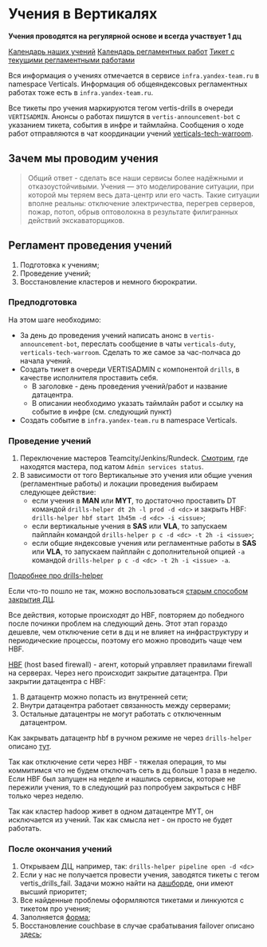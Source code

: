 # Учения в Вертикалях

**Учения проводятся на регулярной основе и всегда участвует 1 дц**

[Календарь наших учений](https://calendar.yandex-team.ru/embed/week?embed&layer_ids=55907&uid=1120000000283545)
[Календарь регламентных работ](https://calendar.yandex-team.ru/embed/week?embed&layer_ids=22354&uid=1120000000283545)
[Тикет с текущими регламентными работами](https://st.yandex-team.ru/DRILLS-2)

Вся информация о учениях отмечается в сервисе `infra.yandex-team.ru` в namespace Verticals. Информация об общеяндексовых регламентных работах тоже есть в `infra.yandex-team.ru`.

Все тикеты про учения маркируются тегом vertis-drills  в очереди `VERTISADMIN`. Анонсы о работах пишутся в `vertis-announcement-bot` с указанием тикета, события в инфре и таймлайна. Сообщения о ходе работ отправляются в чат координации учений [verticals-tech-warroom](https://t.me/joinchat/AjIsiRnjgfZXiNKgednCgQ).

## Зачем мы проводим учения
> Общий ответ - сделать все наши сервисы более надёжными и отказоустойчивыми. Учения — это моделирование ситуации, при которой мы теряем весь дата-центр или его часть. Такие ситуации вполне реальны: отключение электричества, перегрев серверов, пожар, потоп, обрыв оптоволокна в результате филигранных действий экскаваторщиков.

## Регламент проведения учений

1. Подготовка к учениям;
2. Проведение учений;
3. Восстановление кластеров и немного бюрократии.

### Предподготовка

На этом шаге необходимо:
* За день до проведения учений написать анонс в `vertis-announcement-bot`, переслать сообщение в чаты `verticals-duty`, `verticals-tech-warroom`. Сделать то же самое за час-полчаса до начала учений.
* Создать тикет в очереди VERTISADMIN с компонентой `drills`, в качестве исполнителя проставить себя.
    * В заголовке - день проведения учений/работ и название датацентра.
    * В описании необходимо указать таймлайн работ и ссылку на событие в инфре (см. следующий пункт)
* Создать событие в `infra.yandex-team.ru` в namespace Verticals.

### Проведение учений

1. Переключение мастеров Teamcity/Jenkins/Rundeck. [Смотрим](https://grafana.vertis.yandex-team.ru/d/I1-gRG8Zk/drills-overview?orgId=1&refresh=1m), где находятся мастера, под катом `Admin services status`.
2. В зависимости от того Вертикальные это учения или общие учения (регламентные работы) и локации проведения выбираем следующее действие:
   * если учения в **MAN** или **MYT**, то достаточно проставить DT командой `drills-helper dt 2h -l prod -d <dc>`  и закрыть HBF: `drills-helper hbf start 1h45m -d <dc> -i <issue>`;
   * если вертикальные учения в **SAS** или **VLA**, то запускаем пайплайн командой `drills-helper p c -d <dc> -t 2h -i <issue>`;
   * если общие яндексовые учения или регламентные работы в **SAS** или **VLA**, то запускаем пайплайн с дополнительной опцией `-a` командой `drills-helper p c -d <dc> -t 2h -i <issue> -a`.

[Подробнее про drills-helper](https://docs.yandex-team.ru/classifieds-ops-internal/duty/drills-helper)

Если что-то пошло не так, можно воспользоваться [старым способом закрытия ДЦ](https://docs.yandex-team.ru/classifieds-ops-internal/duty/close-dc-old).

Все действия, которые происходят до HBF, повторяем до победного после починки проблем на следующий день. Этот этап гораздо дешевле, чем отключение сети в дц и не влияет на инфраструктуру и периодические процессы, поэтому его можно проводить чаще чем HBF.

[HBF](https://clubs.at.yandex-team.ru/noc/1869) (host based firewall) - агент, который управляет правилами firewall на серверах. Через него происходит закрытие датацентра. При закрытии датацентра с HBF:
1. В датацентр можно попасть из внутренней сети;
2. Внутри датацентра работает связанность между серверами;
3. Остальные датацентры не могут работать с отключенным датацентром.

Как закрывать датацентр hbf в ручном режиме не через `drills-helper` описано [тут](https://docs.yandex-team.ru/classifieds-ops-internal/duty/hbf-close-open).

Так как отключение сети через HBF - тяжелая операция, то мы коммитимся что не будем отключать сеть в дц больше 1 раза в неделю. Если HBF был запущен на неделе и нашлись сервисы, которые не пережили учения, то в следующий раз попробуем закрыться с HBF только через неделю.

Так как кластер hadoop живет в одном датацентре MYT, он исключается из учений. Так как смысла нет - он просто не будет работать.

### После окончания учений
1. Открываем ДЦ, например, так: `drills-helper pipeline open -d <dc>`
2. Если у нас не получается провести учения, заводятся тикеты с тегом vertis_drills_fail. Задачи можно найти на [дашборде](https://st.yandex-team.ru/agile/board/9353), они имеют высший приоритет;
3. Все найденные проблемы оформляются тикетами и линкуются с тикетом про учения;
4. Заполняется [форма](https://forms.yandex-team.ru/surveys/46647/?abc_service=verticals);
5. Восстановление couchbase в случае срабатывания failover описано [здесь](https://wiki.yandex-team.ru/vertis-admin/storage/couchbase/#uchenija);

